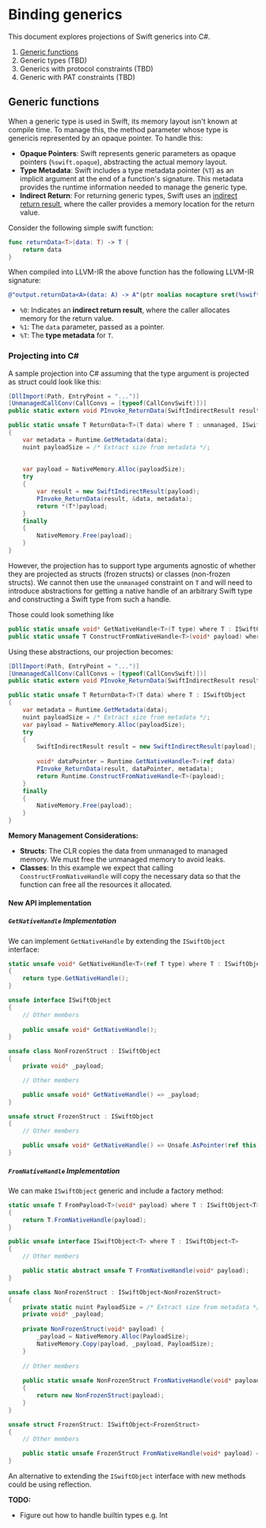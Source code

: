 # Binding generics

This document explores projections of Swift generics into C#.

1. [Generic functions](#generic-functions)
2. Generic types (TBD)
3. Generics with protocol constraints (TBD)
4. Generic with PAT constraints (TBD)

## Generic functions

When a generic type is used in Swift, its memory layout isn't known at compile time. To manage this, the method parameter whose type is genericis represented by an opaque pointer. To handle this:

- **Opaque Pointers**: Swift represents generic parameters as opaque pointers (`%swift.opaque`), abstracting the actual memory layout.
- **Type Metadata**: Swift includes a type metadata pointer (`%T`) as an implicit argument at the end of a function's signature. This metadata provides the runtime information needed to manage the generic type.
- **Indirect Return**: For returning generic types, Swift uses an [indirect return result](https://github.com/dotnet/runtime/issues/100543), where the caller provides a memory location for the return value.

Consider the following simple swift function:

```swift
func returnData<T>(data: T) -> T {
    return data
}
```

When compiled into LLVM-IR the above function has the following LLVM-IR signature:

```llvm
@"output.returnData<A>(data: A) -> A"(ptr noalias nocapture sret(%swift.opaque) %0, ptr noalias nocapture %1, ptr %T)
```

- `%0`: Indicates an **indirect return result**, where the caller allocates memory for the return value.
- `%1`: The `data` parameter, passed as a pointer.
- `%T`: The **type metadata** for `T`.

### Projecting into C\#

A sample projection into C# assuming that the type argument is projected as struct could look like this:

```csharp
[DllImport(Path, EntryPoint = "...")]
[UnmanagedCallConv(CallConvs = [typeof(CallConvSwift)])]
public static extern void PInvoke_ReturnData(SwiftIndirectResult result, void* data, void* metadata);

public static unsafe T ReturnData<T>(T data) where T : unmanaged, ISwiftObject
{
    var metadata = Runtime.GetMetadata(data);
    nuint payloadSize = /* Extract size from metadata */;
    
    
    var payload = NativeMemory.Alloc(payloadSize);
    try 
    {
        var result = new SwiftIndirectResult(payload);
        PInvoke_ReturnData(result, &data, metadata);
        return *(T*)payload;
    }
    finally
    {
        NativeMemory.Free(payload);
    }
}
```

However, the projection has to support type arguments agnostic of whether they are projected as structs (frozen structs) or classes (non-frozen structs). We cannot then use the `unmanaged` constraint on `T` and will need to introduce abstractions for getting a native handle of an arbitrary Swift type and constructing a Swift type from such a handle.

Those could look something like

```csharp
public static unsafe void* GetNativeHandle<T>(T type) where T : ISwiftObject
public static unsafe T ConstructFromNativeHandle<T>(void* payload) where T : ISwiftObject
```

Using these abstractions, our projection becomes:

```csharp
[DllImport(Path, EntryPoint = "...")]
[UnmanagedCallConv(CallConvs = [typeof(CallConvSwift)])]
public static extern void PInvoke_ReturnData(SwiftIndirectResult result, void* data, void* metadata);

public static unsafe T ReturnData<T>(T data) where T : ISwiftObject
{
    var metadata = Runtime.GetMetadata(data);
    nuint payloadSize = /* Extract size from metadata */;
    var payload = NativeMemory.Alloc(payloadSize);
    try 
    {
        SwiftIndirectResult result = new SwiftIndirectResult(payload);
        
        void* dataPointer = Runtime.GetNativeHandle<T>(ref data)
        PInvoke_ReturnData(result, dataPointer, metadata);
        return Runtime.ConstructFromNativeHandle<T>(payload);
    }
    finally
    {
        NativeMemory.Free(payload);
    }
}
```

**Memory Management Considerations:**

- **Structs**: The CLR copies the data from unmanaged to managed memory. We must free the unmanaged memory to avoid leaks.
- **Classes**: In this example we expect that calling `ConstructFromNativeHandle` will copy the necessary data so that the function can free all the resources it allocated.

#### New API implementation

##### `GetNativeHandle` Implementation

We can implement `GetNativeHandle` by extending the `ISwiftObject` interface:

```csharp
static unsafe void* GetNativeHandle<T>(ref T type) where T : ISwiftObject
{
    return type.GetNativeHandle();
}

unsafe interface ISwiftObject
{
    // Other members
    
    public unsafe void* GetNativeHandle();
}

unsafe class NonFrozenStruct : ISwiftObject
{
    private void* _payload;

    // Other members

    public unsafe void* GetNativeHandle() => _payload;
}

unsafe struct FrozenStruct : ISwiftObject
{
    // Other members

    public unsafe void* GetNativeHandle() => Unsafe.AsPointer(ref this);
}
```

##### `FromNativeHandle` Implementation

We can make `ISwiftObject` generic and include a factory method:

```csharp
static unsafe T FromPayload<T>(void* payload) where T : ISwiftObject<T>
{
    return T.FromNativeHandle(payload);
}

public unsafe interface ISwiftObject<T> where T : ISwiftObject<T>
{
    // Other members

    public static abstract unsafe T FromNativeHandle(void* payload);
}

unsafe class NonFrozenStruct : ISwiftObject<NonFrozenStruct>
{
    private static nuint PayloadSize = /* Extract size from metadata */;
    private void* _payload;
    
    private NonFrozenStruct(void* payload) { 
        _payload = NativeMemory.Alloc(PayloadSize); 
        NativeMemory.Copy(payload, _payload, PayloadSize);
    }
    
    // Other members
    
    public static unsafe NonFrozenStruct FromNativeHandle(void* payload)
    {
        return new NonFrozenStruct(payload);
    }
}

unsafe struct FrozenStruct: ISwiftObject<FrozenStruct>
{
    // Other members

    public static unsafe FrozenStruct FromNativeHandle(void* payload) => *(FrozenStruct*)payload;
}
```

An alternative to extending the `ISwiftObject` interface with new methods could be using reflection.

**TODO:**

- Figure out how to handle builtin types e.g. Int
